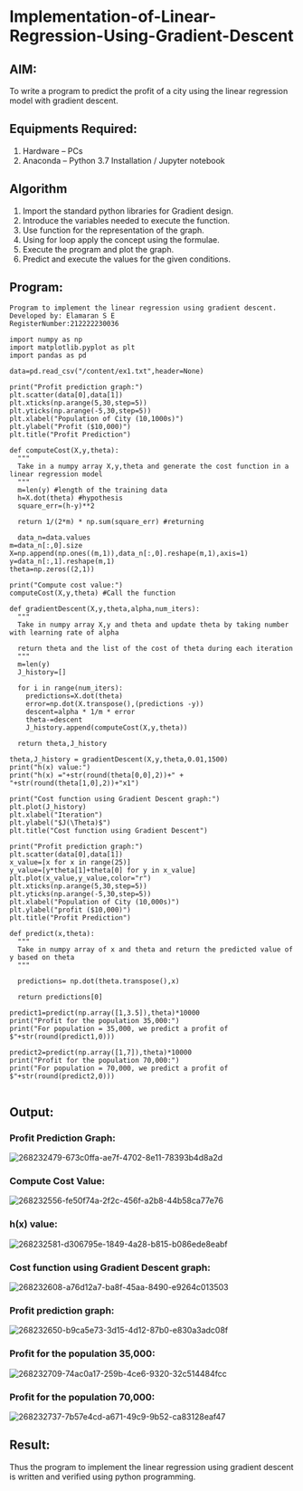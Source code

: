 # Implementation-of-Linear-Regression-Using-Gradient-Descent

## AIM:
To write a program to predict the profit of a city using the linear regression model with gradient descent.

## Equipments Required:
1. Hardware – PCs
2. Anaconda – Python 3.7 Installation / Jupyter notebook

## Algorithm
1. Import the standard python libraries for Gradient design.
2. Introduce the variables needed to execute the function.
3. Use function for the representation of the graph.
4. Using for loop apply the concept using the formulae.
5. Execute the program and plot the graph.
6. Predict and execute the values for the given conditions. 
 

## Program:
```
Program to implement the linear regression using gradient descent.
Developed by: Elamaran S E
RegisterNumber:212222230036

import numpy as np
import matplotlib.pyplot as plt
import pandas as pd

data=pd.read_csv("/content/ex1.txt",header=None)

print("Profit prediction graph:")
plt.scatter(data[0],data[1])
plt.xticks(np.arange(5,30,step=5))
plt.yticks(np.arange(-5,30,step=5))
plt.xlabel("Population of City (10,1000s)")
plt.ylabel("Profit ($10,000)")
plt.title("Profit Prediction")

def computeCost(X,y,theta):
  """
  Take in a numpy array X,y,theta and generate the cost function in a linear regression model
  """
  m=len(y) #length of the training data
  h=X.dot(theta) #hypothesis
  square_err=(h-y)**2

  return 1/(2*m) * np.sum(square_err) #returning
  
  data_n=data.values
m=data_n[:,0].size
X=np.append(np.ones((m,1)),data_n[:,0].reshape(m,1),axis=1)
y=data_n[:,1].reshape(m,1)
theta=np.zeros((2,1))

print("Compute cost value:")
computeCost(X,y,theta) #Call the function

def gradientDescent(X,y,theta,alpha,num_iters):
  """
  Take in numpy array X,y and theta and update theta by taking number with learning rate of alpha

  return theta and the list of the cost of theta during each iteration
  """
  m=len(y)
  J_history=[]

  for i in range(num_iters):
    predictions=X.dot(theta)
    error=np.dot(X.transpose(),(predictions -y))
    descent=alpha * 1/m * error
    theta-=descent
    J_history.append(computeCost(X,y,theta))

  return theta,J_history  
  
theta,J_history = gradientDescent(X,y,theta,0.01,1500)
print("h(x) value:")
print("h(x) ="+str(round(theta[0,0],2))+" + "+str(round(theta[1,0],2))+"x1")

print("Cost function using Gradient Descent graph:")
plt.plot(J_history)
plt.xlabel("Iteration")
plt.ylabel("$J(\Theta)$")
plt.title("Cost function using Gradient Descent")

print("Profit prediction graph:")
plt.scatter(data[0],data[1])
x_value=[x for x in range(25)]
y_value=[y*theta[1]+theta[0] for y in x_value]
plt.plot(x_value,y_value,color="r")
plt.xticks(np.arange(5,30,step=5))
plt.yticks(np.arange(-5,30,step=5))
plt.xlabel("Population of City (10,000s)")
plt.ylabel("profit ($10,000)")
plt.title("Profit Prediction")

def predict(x,theta):
  """
  Take in numpy array of x and theta and return the predicted value of y based on theta
  """

  predictions= np.dot(theta.transpose(),x)

  return predictions[0]
  
predict1=predict(np.array([1,3.5]),theta)*10000
print("Profit for the population 35,000:")
print("For population = 35,000, we predict a profit of $"+str(round(predict1,0)))

predict2=predict(np.array([1,7]),theta)*10000
print("Profit for the population 70,000:")
print("For population = 70,000, we predict a profit of $"+str(round(predict2,0)))


```

## Output:
### Profit Prediction Graph:
![268232479-673c0ffa-ae7f-4702-8e11-78393b4d8a2d](https://github.com/elamarannn/Implementation-of-Linear-Regression-Using-Gradient-Descent/assets/113497531/76198b69-aa61-4ff5-9e92-baab701dfa24)
### Compute Cost Value:
![268232556-fe50f74a-2f2c-456f-a2b8-44b58ca77e76](https://github.com/elamarannn/Implementation-of-Linear-Regression-Using-Gradient-Descent/assets/113497531/2be25e87-cf1e-4038-b91e-cfd9f52eebb8)
### h(x) value:
![268232581-d306795e-1849-4a28-b815-b086ede8eabf](https://github.com/elamarannn/Implementation-of-Linear-Regression-Using-Gradient-Descent/assets/113497531/480167fc-7db0-49ea-bca6-8cff8bc9ec0b)
### Cost function using Gradient Descent graph:
![268232608-a76d12a7-ba8f-45aa-8490-e9264c013503](https://github.com/elamarannn/Implementation-of-Linear-Regression-Using-Gradient-Descent/assets/113497531/0654d31d-1a7e-4063-b2d7-03b89b41fd2b)
### Profit prediction graph:
![268232650-b9ca5e73-3d15-4d12-87b0-e830a3adc08f](https://github.com/elamarannn/Implementation-of-Linear-Regression-Using-Gradient-Descent/assets/113497531/8665c3fc-c7e5-4342-944b-60a62a0ddb0d)
### Profit for the population 35,000:
![268232709-74ac0a17-259b-4ce6-9320-32c514484fcc](https://github.com/elamarannn/Implementation-of-Linear-Regression-Using-Gradient-Descent/assets/113497531/4b7d6ed1-4c28-4ac8-997a-6030b191e8c6)
### Profit for the population 70,000:
![268232737-7b57e4cd-a671-49c9-9b52-ca83128eaf47](https://github.com/elamarannn/Implementation-of-Linear-Regression-Using-Gradient-Descent/assets/113497531/239021b4-9e04-44ee-a29c-1e82779afde2)




## Result:
Thus the program to implement the linear regression using gradient descent is written and verified using python programming.
